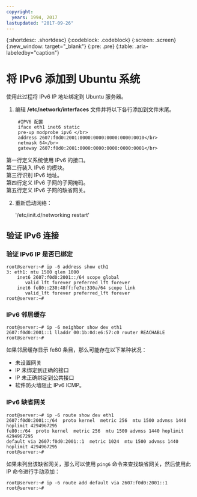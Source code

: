 ```yaml
---
copyright:
  years: 1994, 2017
lastupdated: "2017-09-26"
---
```

{:shortdesc: .shortdesc}
{:codeblock: .codeblock}
{:screen: .screen}
{:new_window: target="_blank"}
{:pre: .pre}
{:table: .aria-labeledby="caption"}

# 将 IPv6 添加到 Ubuntu 系统

使用此过程将 IPv6 IP 地址绑定到 Ubuntu 服务器。 

1. 编辑 **/etc/network/interfaces** 文件并将以下各行添加到文件末尾。

		#IPV6 配置
	    iface eth1 inet6 static
	    pre-up modprobe ipv6 </br>
	    address 2607:f0d0:2001:0000:0000:0000:0000:0010</br>
	    netmask 64</br>
		gateway 2607:f0d0:2001:0000:0000:0000:0000:0001</br>
  第一行定义系统使用 IPv6 的接口。</br>
  第二行装入 IPv6 的模块。<br/>
  第三行识别 IPv6 地址。<br/>
  第四行定义 IPv6 子网的子网掩码。<br/>
  第五行定义 IPv6 子网的缺省网关。

2. 重新启动网络：

	'/etc/init.d/networking restart'

## 验证 IPv6 连接

### 验证 IPv6 IP 是否已绑定

    root@server:~# ip -6 address show eth1
    3: eth1: mtu 1500 qlen 1000
        inet6 2607:f0d0:2001::/64 scope global
           valid_lft forever preferred_lft forever
        inet6 fe80::230:48ff:fe7e:330a/64 scope link
           valid_lft forever preferred_lft forever
    root@server:~#


### IPv6 邻居缓存

    root@server:~# ip -6 neighbor show dev eth1
    2607:f0d0:2001::1 lladdr 00:1b:0d:e6:57:c0 router REACHABLE
    root@server:~#

如果邻居缓存显示 fe80 条目，那么可能存在以下某种状况：
- 未设置网关
- IP 未绑定到正确的接口
- IP 未正确绑定到公共接口
- 软件防火墙阻止 IPv6 ICMP。


### IPv6 缺省网关

    root@server:~# ip -6 route show dev eth1
    2607:f0d0:2001::/64  proto kernel  metric 256  mtu 1500 advmss 1440 hoplimit 4294967295
    fe80::/64  proto kernel  metric 256  mtu 1500 advmss 1440 hoplimit 4294967295
    default via 2607:f0d0:2001::1  metric 1024  mtu 1500 advmss 1440 hoplimit 4294967295
    root@server:~#

如果未列出该缺省网关，那么可以使用 `ping6` 命令来查找缺省网关，然后使用此 IP 命令进行手动添加：

    root@server:~# ip -6 route add default via 2607:f0d0:2001::1
    root@server:~#
